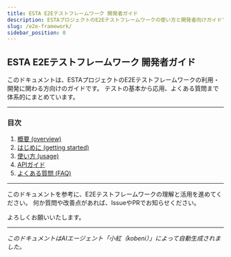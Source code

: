 ```yaml
---
title: ESTA E2Eテストフレームワーク 開発者ガイド
description: ESTAプロジェクトのE2Eテストフレームワークの使い方と開発者向けガイドです。
slug: /e2e-framework/
sidebar_position: 0
---
```


## ESTA E2Eテストフレームワーク 開発者ガイド

このドキュメントは、ESTAプロジェクトのE2Eテストフレームワークの利用・開発に関わる方向けのガイドです。
テストの基本から応用、よくある質問まで体系的にまとめています。

---

### 目次

1. [概要 (overview)](01-overview.ja.md)
2. [はじめに (getting started)](02-getting-started.ja.md)
3. [使い方 (usage)](03-usage.ja.md)
4. [APIガイド](04-api-guide.ja.md)
5. [よくある質問 (FAQ)](09-faq.ja.md)

---

このドキュメントを参考に、E2Eテストフレームワークの理解と活用を進めてください。
何か質問や改善点があれば、IssueやPRでお知らせください。

よろしくお願いいたします。

---

*このドキュメントはAIエージェント「小紅（kobeni）」によって自動生成されました。*
